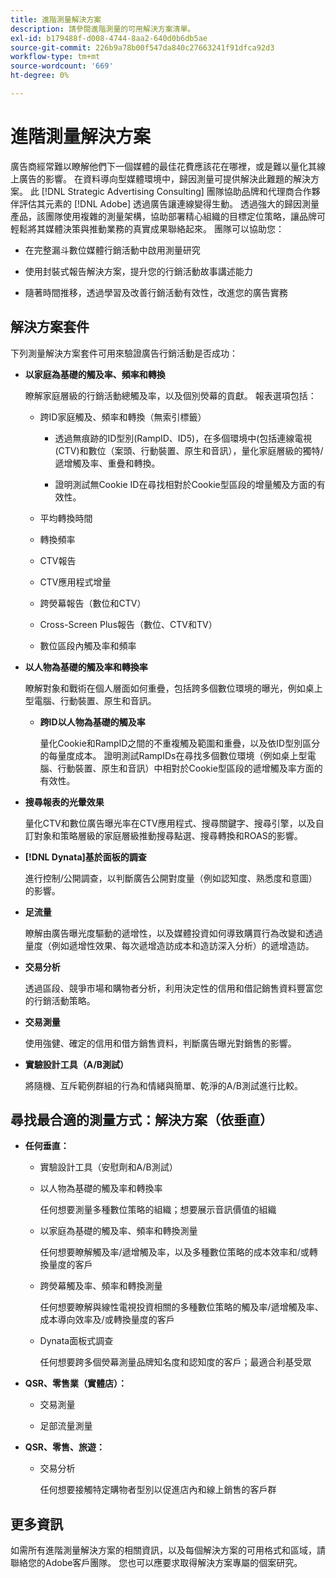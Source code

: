 ```yaml
---
title: 進階測量解決方案
description: 請參閱進階測量的可用解決方案清單。
exl-id: b179488f-d008-4744-8aa2-640d0b6db5ae
source-git-commit: 226b9a78b00f547da840c27663241f91dfca92d3
workflow-type: tm+mt
source-wordcount: '669'
ht-degree: 0%

---
```


# 進階測量解決方案

廣告商經常難以瞭解他們下一個媒體的最佳花費應該花在哪裡，或是難以量化其線上廣告的影響。 在資料導向型媒體環境中，歸因測量可提供解決此難題的解決方案。 此 [!DNL Strategic Advertising Consulting] 團隊協助品牌和代理商合作夥伴評估其元素的 [!DNL Adobe] 透過廣告讓連線變得生動。 透過強大的歸因測量產品，該團隊使用複雜的測量架構，協助部署精心組織的目標定位策略，讓品牌可輕鬆將其媒體決策與推動業務的真實成果聯絡起來。 團隊可以協助您：

* 在完整漏斗數位媒體行銷活動中啟用測量研究

* 使用封裝式報告解決方案，提升您的行銷活動故事講述能力

* 隨著時間推移，透過學習及改善行銷活動有效性，改進您的廣告實務

## 解決方案套件

下列測量解決方案套件可用來驗證廣告行銷活動是否成功：

* **以家庭為基礎的觸及率、頻率和轉換**

  瞭解家庭層級的行銷活動總觸及率，以及個別熒幕的貢獻。 報表選項包括：

   * 跨ID家庭觸及、頻率和轉換（無索引標籤）

      * 透過無痕跡的ID型別(RampID、ID5)，在多個環境中(包括連線電視(CTV)和數位（案頭、行動裝置、原生和音訊），量化家庭層級的獨特/遞增觸及率、重疊和轉換。

      * 證明測試無Cookie ID在尋找相對於Cookie型區段的增量觸及方面的有效性。

   * 平均轉換時間

   * 轉換頻率

   * CTV報告

   * CTV應用程式增量

   * 跨熒幕報告（數位和CTV）

   * Cross-Screen Plus報告（數位、CTV和TV）

   * 數位區段內觸及率和頻率

* **以人物為基礎的觸及率和轉換率**

  瞭解對象和戰術在個人層面如何重疊，包括跨多個數位環境的曝光，例如桌上型電腦、行動裝置、原生和音訊。

   * **跨ID以人物為基礎的觸及率**

     量化Cookie和RampID之間的不重複觸及範圍和重疊，以及依ID型別區分的每量度成本。 證明測試RampIDs在尋找多個數位環境（例如桌上型電腦、行動裝置、原生和音訊）中相對於Cookie型區段的遞增觸及率方面的有效性。

* **搜尋報表的光暈效果**

  量化CTV和數位廣告曝光率在CTV應用程式、搜尋關鍵字、搜尋引擎，以及自訂對象和策略層級的家庭層級推動搜尋點選、搜尋轉換和ROAS的影響。


* **[!DNL Dynata]基於面板的調查**

  進行控制/公開調查，以判斷廣告公開對度量（例如認知度、熟悉度和意圖）的影響。

* **足流量**

  瞭解由廣告曝光度驅動的遞增性，以及媒體投資如何導致購買行為改變和透過量度（例如遞增性效果、每次遞增造訪成本和造訪深入分析）的遞增造訪。

* **交易分析**

  透過區段、競爭市場和購物者分析，利用決定性的信用和借記銷售資料豐富您的行銷活動策略。

* **交易測量**

  使用強健、確定的信用和借方銷售資料，判斷廣告曝光對銷售的影響。

* **實驗設計工具（A/B測試）**

  將隨機、互斥範例群組的行為和情緒與簡單、乾淨的A/B測試進行比較。

## 尋找最合適的測量方式：解決方案（依垂直）

* **任何垂直：**

   * 實驗設計工具（安慰劑和A/B測試）

   * 以人物為基礎的觸及率和轉換率

     任何想要測量多種數位策略的組織；想要展示音訊價值的組織

   * 以家庭為基礎的觸及率、頻率和轉換測量

     任何想要瞭解觸及率/遞增觸及率，以及多種數位策略的成本效率和/或轉換量度的客戶

   * 跨熒幕觸及率、頻率和轉換測量

     任何想要瞭解與線性電視投資相關的多種數位策略的觸及率/遞增觸及率、成本導向效率及/或轉換量度的客戶

   * Dynata面板式調查

     任何想要跨多個熒幕測量品牌知名度和認知度的客戶；最適合利基受眾

* **QSR、零售業（實體店）：**

   * 交易測量

   * 足部流量測量

* **QSR、零售、旅遊：**

   * 交易分析

     任何想要接觸特定購物者型別以促進店內和線上銷售的客戶群

## 更多資訊

如需所有進階測量解決方案的相關資訊，以及每個解決方案的可用格式和區域，請聯絡您的Adobe客戶團隊。 您也可以應要求取得解決方案專屬的個案研究。
